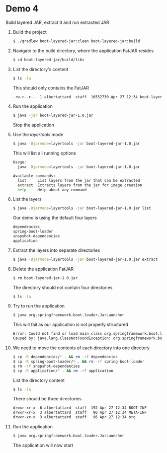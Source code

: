 # Demo 4

Build layered JAR, extract it and run extracted JAR

1. Build the project

   ```bash
   $ ./gradlew boot-layered-jar:clean boot-layered-jar:build
   ```

1. Navigate to the build directory, where the application FatJAR resides

   ```bash
   $ cd boot-layered-jar/build/libs
   ```

1. List the directory's content

   ```bash
   $ ls -la
   ```

   This should only contains the FatJAR

   ```bash
   -rw-r--r--  1 albertattard  staff  16552730 Apr 27 12:34 boot-layered-jar-1.0.jar
   ```

1. Run the application

   ```bash
   $ java -jar boot-layered-jar-1.0.jar
   ```

   Stop the application

1. Use the _layertools_ mode

   ```bash
   $ java -Djarmode=layertools -jar boot-layered-jar-1.0.jar
   ```

   This will list all running options

   ```bash
   Usage:
     java -Djarmode=layertools -jar boot-layered-jar-1.0.jar

   Available commands:
     list     List layers from the jar that can be extracted
     extract  Extracts layers from the jar for image creation
     help     Help about any command
   ```

1. List the layers

   ```bash
   $ java -Djarmode=layertools -jar boot-layered-jar-1.0.jar list
   ```

   Our demo is using the default four layers

   ```bash
   dependencies
   spring-boot-loader
   snapshot-dependencies
   application
   ```

1. Extract the layers into separate directories

   ```bash
   $ java -Djarmode=layertools -jar boot-layered-jar-1.0.jar extract
   ```

1. Delete the application FatJAR

   ```bash
   $ rm boot-layered-jar-1.0.jar
   ```

   The directory should not contain four directories

   ```bash
   $ ls -la
   ```

1. Try to run the application

   ```bash
   $ java org.springframework.boot.loader.JarLauncher
   ```

   This will fail as our application is not properly structured

   ```bash
   Error: Could not find or load main class org.springframework.boot.loader.JarLauncher
   Caused by: java.lang.ClassNotFoundException: org.springframework.boot.loader.JarLauncher
   ```

1. We need to move the contents of each directory into one directory

   ```bash
   $ cp -R dependencies/* . && rm -rf dependencies
   $ cp -R spring-boot-loader/* . && rm -rf spring-boot-loader
   $ rm -rf snapshot-dependencies
   $ cp -R application/* . && rm -rf application
   ```

   List the directory content

   ```bash
   $ ls -la
   ```

   There should be three directories

   ```bash
   drwxr-xr-x  6 albertattard  staff  192 Apr 27 12:34 BOOT-INF
   drwxr-xr-x  3 albertattard  staff   96 Apr 27 12:34 META-INF
   drwxr-xr-x  3 albertattard  staff   96 Apr 27 12:34 org
   ```

1. Run the application

   ```bash
   $ java org.springframework.boot.loader.JarLauncher
   ```

   The application will now start
